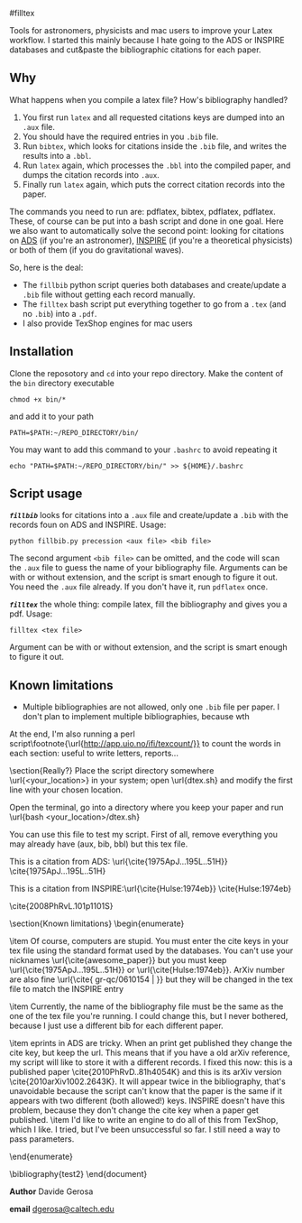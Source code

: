 #filltex

Tools for astronomers, physicists and mac users to improve your Latex workflow. 
I started this mainly because I hate going to the ADS or INSPIRE databases and cut&paste the bibliographic citations for each paper.


## Why

What happens when you compile a latex file? How's bibliography handled?

  1. You first run `latex` and all requested citations keys are dumped into an `.aux` file.
  2. You should have the required entries in you `.bib` file.
  3. Run `bibtex`, which looks for citations inside the `.bib` file, and writes the results into a `.bbl`.
  4. Run `latex` again, which processes the `.bbl` into the compiled paper, and dumps the citation records into `.aux`.
  5. Finally run `latex` again, which puts the correct citation records into the paper.

The commands you need to run are: pdflatex, bibtex, pdflatex, pdflatex. These, of course can be put into a bash script and done in one goal.
Here we also want to automatically solve the second point: looking for citations on [ADS](http://adsabs.harvard.edu) (if you're an astronomer), [INSPIRE](http://inspirehep.net) (if you're a theoretical physicists) or both of them (if you do gravitational waves).

So, here is the deal:

  - The `fillbib` python script queries both databases and create/update a `.bib` file without getting each record manually.
  - The `filltex` bash script put everything together to go from a `.tex` (and no `.bib`) into a `.pdf`.
  - I also provide TexShop engines for mac users

## Installation

Clone the reposotory and `cd` into your repo directory. Make the content of the `bin` directory executable

    chmod +x bin/*

and add it to your path
 
    PATH=$PATH:~/REPO_DIRECTORY/bin/
   
You may want to add this command to your `.bashrc` to avoid repeating it
    
    echo "PATH=$PATH:~/REPO_DIRECTORY/bin/" >> ${HOME}/.bashrc
   
   
## Script usage

***`fillbib`*** looks for citations into a `.aux` file and create/update a `.bib` with the records foun on ADS and INSPIRE.
Usage:

    python fillbib.py precession <aux file> <bib file>

The second argument `<bib file>` can be omitted, and the code will scan the `.aux` file to guess the name of your bibliography file.
Arguments can be with or without extension, and the script is smart enough to figure it out. 
You need the `.aux` file already. If you don't have it, run `pdflatex` once.

***`filltex`*** the whole thing: compile latex, fill the bibliography and gives you a pdf. Usage:

    filltex <tex file>

Argument can be with or without extension, and the script is smart enough to figure it out.



## Known limitations

  - Multiple bibliographies are not allowed, only one `.bib` file per paper. I don't plan to implement multiple bibliographies, because wth 





At the end, I'm also running a perl script\footnote{\url{http://app.uio.no/ifi/texcount/}} to count the words in each section: useful to write letters, reports...


\section{Really?}
Place the script directory somewhere \url{<your_location>} in your system; open \url{dtex.sh} and modify the first line with your chosen location.

Open the terminal, go into a directory where you keep your paper and run 
\url{bash <your_location>/dtex.sh}


You can use this file to test my script. First of all, remove everything  you may already have (aux, bib, bbl)  but this tex file.

This is a citation from ADS: \url{\cite{1975ApJ...195L..51H}} \cite{1975ApJ...195L..51H}

This is a citation from INSPIRE:\url{\cite{Hulse:1974eb}} \cite{Hulse:1974eb}




\cite{2008PhRvL.101p1101S}

\section{Known limitations}
\begin{enumerate}

\item Of course, computers are stupid. You must enter the cite keys in your tex file using the standard format used by the databases. You can't use your nicknames \url{\cite{awesome_paper}} but you must keep \url{\cite{1975ApJ...195L..51H}} or \url{\cite{Hulse:1974eb}}. ArXiv number are also fine \url{\cite{ gr-qc/0610154 | }} but they will be changed in the tex file to match the INSPIRE entry

\item Currently, the name of the bibliography file must be  the same as the one of the tex file you're running. I could change this, but I never bothered, because I just use a different bib for each different paper.

\item eprints in ADS are tricky. When an print get published they change the cite key, but keep the url. This means that if you have a old arXiv reference, my script will like to store it with a different records. I fixed this now: this is a published paper \cite{2010PhRvD..81h4054K} and this is its arXiv version \cite{2010arXiv1002.2643K}. It will appear twice in the bibliography, that's unavoidable because the script can't know that the paper is the same if it appears with two different (both allowed!) keys. INSPIRE doesn't have this problem, because they don't change the cite key when a paper get published.
\item I'd like to write an engine to do all of this from TexShop, which I like. I tried, but I've been unsuccessful so far. I still need a way to pass parameters.  

\end{enumerate}

\bibliography{test2}
\end{document}





**Author** Davide Gerosa

**email** dgerosa@caltech.edu


